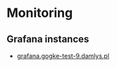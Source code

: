 # Monitoring

## Grafana instances

- [grafana.gogke-test-9.damlys.pl](https://grafana.gogke-test-9.damlys.pl/explore)
